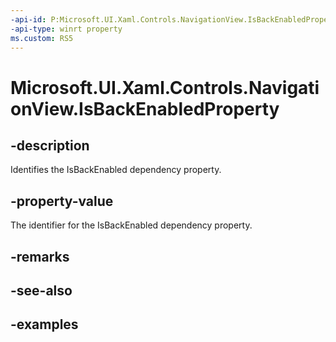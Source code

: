 ```yaml
---
-api-id: P:Microsoft.UI.Xaml.Controls.NavigationView.IsBackEnabledProperty
-api-type: winrt property
ms.custom: RS5
---
```

<!-- Property syntax.
public DependencyProperty IsBackEnabledProperty { get; }
-->

# Microsoft.UI.Xaml.Controls.NavigationView.IsBackEnabledProperty


## -description

Identifies the IsBackEnabled dependency property.


## -property-value

The identifier for the IsBackEnabled dependency property.


## -remarks


## -see-also


## -examples


